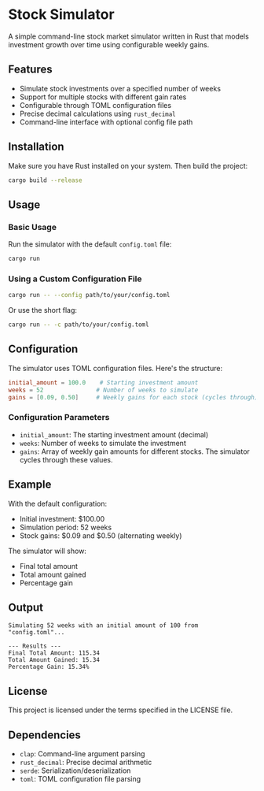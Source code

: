 # Stock Simulator

A simple command-line stock market simulator written in Rust that models investment growth over time using configurable weekly gains.

## Features

- Simulate stock investments over a specified number of weeks
- Support for multiple stocks with different gain rates
- Configurable through TOML configuration files
- Precise decimal calculations using `rust_decimal`
- Command-line interface with optional config file path

## Installation

Make sure you have Rust installed on your system. Then build the project:

```bash
cargo build --release
```

## Usage

### Basic Usage

Run the simulator with the default `config.toml` file:

```bash
cargo run
```

### Using a Custom Configuration File

```bash
cargo run -- --config path/to/your/config.toml
```

Or use the short flag:

```bash
cargo run -- -c path/to/your/config.toml
```

## Configuration

The simulator uses TOML configuration files. Here's the structure:

```toml
initial_amount = 100.0    # Starting investment amount
weeks = 52               # Number of weeks to simulate
gains = [0.09, 0.50]     # Weekly gains for each stock (cycles through)
```

### Configuration Parameters

- `initial_amount`: The starting investment amount (decimal)
- `weeks`: Number of weeks to simulate the investment
- `gains`: Array of weekly gain amounts for different stocks. The simulator cycles through these values.

## Example

With the default configuration:
- Initial investment: $100.00
- Simulation period: 52 weeks
- Stock gains: $0.09 and $0.50 (alternating weekly)

The simulator will show:
- Final total amount
- Total amount gained
- Percentage gain

## Output

```
Simulating 52 weeks with an initial amount of 100 from "config.toml"...

--- Results ---
Final Total Amount: 115.34
Total Amount Gained: 15.34
Percentage Gain: 15.34%
```

## License

This project is licensed under the terms specified in the LICENSE file.

## Dependencies

- `clap`: Command-line argument parsing
- `rust_decimal`: Precise decimal arithmetic
- `serde`: Serialization/deserialization
- `toml`: TOML configuration file parsing